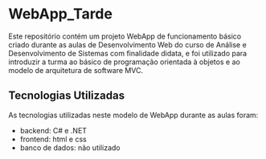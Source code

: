 # WebApp_Tarde
Este repositório contém um projeto WebApp de funcionamento básico criado durante as aulas de Desenvolvimento Web do curso de Análise e Desenvolvimento de Sistemas com finalidade didata, e foi utilizado para introduzir a turma ao básico de programação orientada à objetos e ao modelo de arquitetura de software MVC.

## Tecnologias Utilizadas
As tecnologias utilizadas neste modelo de WebApp durante as aulas foram:
- backend: C# e .NET
- frontend: html e css
- banco de dados: não utilizado
